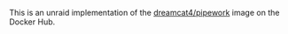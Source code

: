 This is an unraid implementation of the [dreamcat4/pipework](https://hub.docker.com/r/dreamcat4/pipework/)
image on the Docker Hub.
